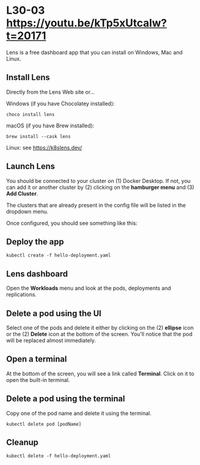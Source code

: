 # L30-03 https://youtu.be/kTp5xUtcalw?t=20171

Lens is a free dashboard app that you can install on Windows, Mac and Linux.

## Install Lens

Directly from the Lens Web site or...

Windows (if you have Chocolatey installed):

    choco install lens

macOS (if you have Brew installed):

    brew install --cask lens

Linux: see https://k8slens.dev/

## Launch Lens

You should be connected to your cluster on (1) Docker Desktop.  If not, you can add it or another cluster by (2) clicking on the **hamburger menu** and (3) **Add Cluster**.

The clusters that are already present in the config file will be listed in the dropdown menu.

Once configured, you should see something like this:


## Deploy the app

    kubectl create -f hello-deployment.yaml

## Lens dashboard

Open the **Workloads** menu and look at the pods, deployments and replications.

## Delete a pod using the UI

Select one of the pods and delete it either by clicking on the (2) **ellipse** icon or the (2) **Delete** icon at the bottom of the screen.  You'll notice that the pod will be replaced almost immediately.

## Open a terminal

At the bottom of the screen, you will see a link called **Terminal**.  Click on it to open the built-in terminal.

## Delete a pod using the terminal

Copy one of the pod name and delete it using the terminal.

    kubectl delete pod [podName]

## Cleanup

    kubectl delete -f hello-deployment.yaml